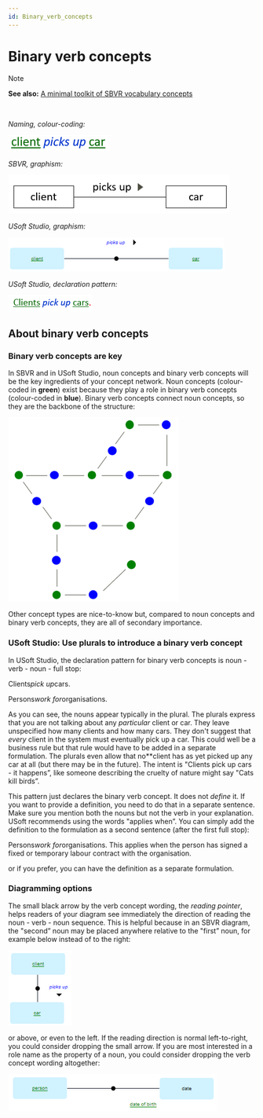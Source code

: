 ```yaml
---
id: Binary_verb_concepts
---
```


# Binary verb concepts

> [!NOTE]
> **See also:** [A minimal toolkit of SBVR vocabulary concepts](/docs/Business%20rules/Vocabulary%20concepts/A%20minimal%20toolkit%20of%20SBVR%20vocabulary%20concepts.md)

 

*Naming, colour-coding:*

![](./assets/2e3f6b34-9aca-4bdb-88e2-d0cccb5994a2.png)

*SBVR, graphism:*

![](./assets/c2764297-c3f7-42b3-b8a8-db4bfecf5c7a.png)

*USoft Studio, graphism:*

![](./assets/2b9e1082-1444-4388-a622-4d0ef9d87ad0.png)

*USoft Studio, declaration pattern:*

![](./assets/844dc930-7662-4904-b571-ecbebe0dd241.png)

## About binary verb concepts

### Binary verb concepts are key

In SBVR and in USoft Studio, noun concepts and binary verb concepts will be the key ingredients of your concept network. Noun concepts (colour-coded in **green**) exist because they play a role in binary verb concepts (colour-coded in **blue**). Binary verb concepts connect noun concepts, so they are the backbone of the structure:

![](./assets/b3a6cf52-b761-400b-9e96-0470a2112f49.png)

Other concept types are nice-to-know but, compared to noun concepts and binary verb concepts, they are all of secondary importance.

### USoft Studio: Use plurals to introduce a binary verb concept

In USoft Studio, the declaration pattern for binary verb concepts is noun - verb - noun - full stop:

Clients*pick up*cars.

Persons*work for*organisations.

As you can see, the nouns appear typically in the plural. The plurals express that you are not talking about any *particular* client or car. They leave unspecified how many clients and how many cars. They don't suggest that *every* client in the system must eventually pick up a car. This could well be a business rule but that rule would have to be added in a separate formulation. The plurals even allow that no**client has as yet picked up any car at all (but there may be in the future). The intent is "Clients pick up cars - it happens”, like someone describing the cruelty of nature might say "Cats kill birds”.

This pattern just declares the binary verb concept. It does not *define* it. If you want to provide a definition, you need to do that in a separate sentence. Make sure you mention both the nouns but not the verb in your explanation. USoft recommends using the words "applies when”. You can simply add the definition to the formulation as a second sentence (after the first full stop):

Persons*work for*organisations. This applies when the person has signed a fixed or temporary labour contract with the organisation.

or if you prefer, you can have the definition as a separate formulation.

### Diagramming options

The small black arrow by the verb concept wording, the *reading pointer*, helps readers of your diagram see immediately the direction of reading the noun - verb - noun sequence. This is helpful because in an SBVR diagram, the "second” noun may be placed anywhere relative to the "first” noun, for example below instead of to the right:

![](./assets/f5f5e1dd-9835-4881-b002-61e737436661.png)

or above, or even to the left. If the reading direction is normal left-to-right, you could consider dropping the small arrow. If you are most interested in a role name as the property of a noun, you could consider dropping the verb concept wording altogether:

![](./assets/5ce17a91-1b90-47f2-a098-52cd24c97a15.png)

 